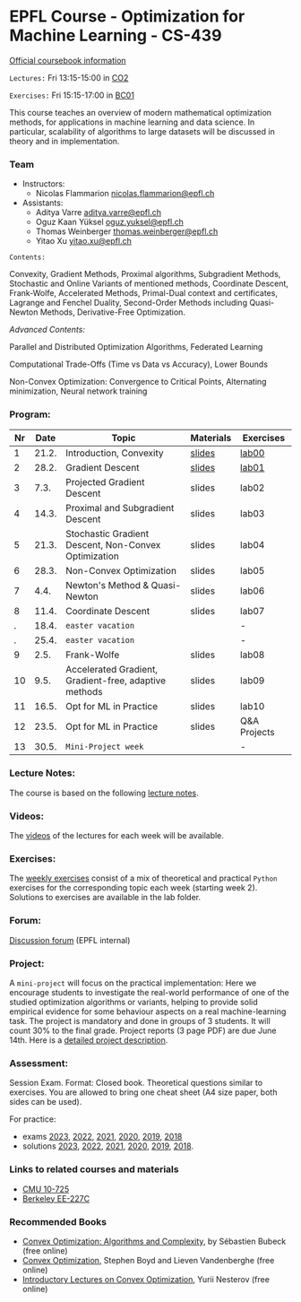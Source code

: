# EPFL Course - Optimization for Machine Learning - CS-439

[Official coursebook information](http://edu.epfl.ch/coursebook/en/optimization-for-machine-learning-CS-439)

`Lectures:` Fri 13:15-15:00 in [CO2](https://plan.epfl.ch/?room==CO%202)

`Exercises:` Fri 15:15-17:00 in [BC01](https://plan.epfl.ch/?room==BC%2001)

This course teaches an overview of modern mathematical optimization methods, for applications in machine learning and data science. In particular, scalability of algorithms to large datasets will be discussed in theory and in implementation.

### Team
 - Instructors: 
   - Nicolas Flammarion [nicolas.flammarion@epfl.ch](mailto:nicolas.flammarion@epfl.ch)
 - Assistants:
   - Aditya Varre [aditya.varre@epfl.ch](mailto:aditya.varre@epfl.ch)
   - Oguz Kaan Yüksel [oguz.yuksel@epfl.ch](mailto:oguz.yuksel@epfl.ch)
   - Thomas Weinberger [thomas.weinberger@epfl.ch](mailto:thomas.weinberger@epfl.ch)
   - Yitao Xu [yitao.xu@epfl.ch](mailto:yitao.xu@epfl.ch)

 

   
`Contents:`

Convexity, Gradient Methods, Proximal algorithms, Subgradient Methods, Stochastic and Online Variants of mentioned methods, Coordinate Descent, Frank-Wolfe, Accelerated Methods, Primal-Dual context and certificates, Lagrange and Fenchel Duality, Second-Order Methods including Quasi-Newton Methods, Derivative-Free Optimization.

*Advanced Contents:*

Parallel and Distributed Optimization Algorithms, Federated Learning

Computational Trade-Offs (Time vs Data vs Accuracy), Lower Bounds

Non-Convex Optimization: Convergence to Critical Points, Alternating minimization, Neural network training

### Program:
| Nr | Date  | Topic                                                 | Materials                                                                                                  | Exercises                             |
| -- | ----- | ----------------------------------------------------- | ---------------------------------------------------------------------------------------------------------- | ------------------------------------- |
| 1  | 21.2. | Introduction, Convexity                               |  [slides](../../raw/master/slides/lecture01.pdf)| [lab00](../../raw/master/labs/ex00/exercise00.pdf)|
| 2  | 28.2.  | Gradient Descent                                      |  [slides](../../raw/master/slides/lecture02.pdf)| [lab01](../../raw/master/labs/ex01/exercise01.pdf) |
| 3  | 7.3.  | Projected Gradient Descent                            |  slides | lab02|
| 4  | 14.3. | Proximal and Subgradient Descent                      | slides| lab03 |
| 5  | 21.3. | Stochastic Gradient Descent, Non-Convex Optimization  |  slides | lab04 |
| 6  | 28.3. | Non-Convex Optimization                               | slides | lab05 |
| 7  | 4.4. | Newton's Method & Quasi-Newton                        | slides | lab06 |
| 8  | 11.4. | Coordinate Descent                                    |  slides | lab07 |
| .  | 18.4. | `easter vacation`                                     |                                                                                                            | -                                     |
| .  | 25.4.  | `easter vacation`                                     |                                                                                                            | -                                     |
| 9  |  2.5. | Frank-Wolfe                                           |  slides | lab08 |
| 10 | 9.5. | Accelerated Gradient, Gradient-free, adaptive methods |  slides    | lab09|
| 11 | 16.5.  | Opt for ML in Practice                                |  slides                                                    | lab10 | 
| 12 | 23.5.  | Opt for ML in Practice                                |  slides                                                     | Q&A Projects                          |
| 13 | 30.5. | `Mini-Project week`                                   |                                                                                                            | -                                     |

### Lecture Notes:
The course is based on the following [lecture notes](../../raw/master/lecture_notes/lecture-notes.pdf).

### Videos:
The [videos](https://mediaspace.epfl.ch/channel/CS-439+Optimization+for+machine+learning/31980) of the lectures for each week will be available.

### Exercises:
The [weekly exercises](../../tree/master/labs/) consist of a mix of theoretical and practical `Python` exercises for the corresponding topic each week (starting week 2). Solutions to exercises are available in the lab folder.

### Forum:
[Discussion forum](https://edstem.org/eu/courses/2015/discussion/) (EPFL internal)

### Project:
A `mini-project` will focus on the practical implementation: Here we encourage students to investigate the real-world performance of one of the studied optimization algorithms or variants, helping to provide solid empirical evidence for some behaviour aspects on a real machine-learning task. The project is mandatory and done in groups of 3 students. It will count 30% to the final grade. Project reports (3 page PDF) are due June 14th. Here is a [detailed project description](../../raw/master/labs/mini-project/miniproject_description.pdf).

### Assessment:
Session Exam. Format: Closed book. Theoretical questions similar to exercises. You are allowed to bring one cheat sheet (A4 size paper, both sides can be used).

For practice: 
- exams [2023](../../raw/master/exams/exam2023.pdf), [2022](../../raw/master/exams/exam2022.pdf), [2021](../../raw/master/exams/exam2021.pdf), [2020](../../raw/master/exams/exam2020.pdf), [2019](../../raw/master/exams/exam2019.pdf), [2018](../../raw/master/exams/exam2018.pdf)
- solutions [2023](../../raw/master/exams/exam2023solutions.pdf), [2022](../../raw/master/exams/exam2022solutions.pdf), [2021](../../raw/master/exams/exam2021solutions.pdf), [2020](../../raw/master/exams/exam2020solutions.pdf), [2019](../../raw/master/exams/exam2019solutions.pdf), [2018](../../raw/master/exams/exam2018solutions.pdf).

### Links to related courses and materials 
 - [CMU 10-725](https://www.stat.cmu.edu/~ryantibs/convexopt-F18/)
 - [Berkeley EE-227C](https://ee227c.github.io/)
 
### Recommended Books
 - [Convex Optimization: Algorithms and Complexity](https://arxiv.org/pdf/1405.4980.pdf), by Sébastien Bubeck (free online)
 - [Convex Optimization](http://stanford.edu/~boyd/cvxbook/), Stephen Boyd and Lieven Vandenberghe (free online)
 - [Introductory Lectures on Convex Optimization](http://citeseerx.ist.psu.edu/viewdoc/download?doi=10.1.1.693.855&rep=rep1&type=pdf), Yurii Nesterov (free online)

